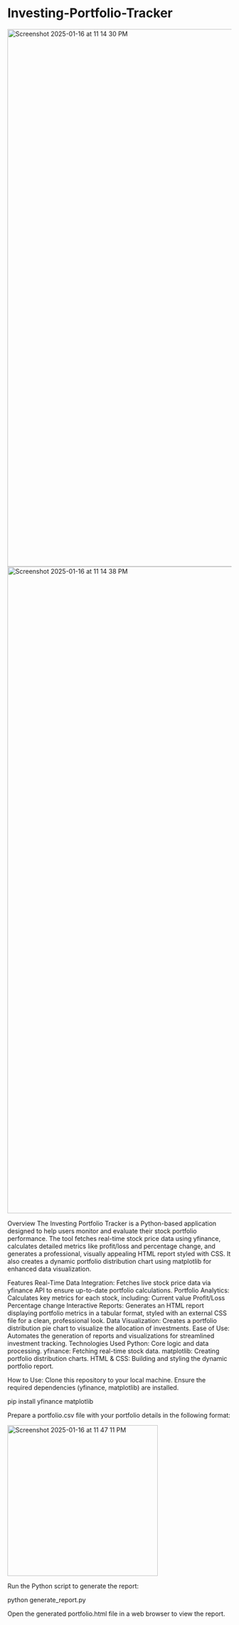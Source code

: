 # Investing-Portfolio-Tracker


<img width="1205" alt="Screenshot 2025-01-16 at 11 14 30 PM" src="https://github.com/user-attachments/assets/ef4c458a-0f7d-4448-9a92-02619bcbfef4" />
<img width="1450" alt="Screenshot 2025-01-16 at 11 14 38 PM" src="https://github.com/user-attachments/assets/df9fd36a-64ae-4a75-918c-658e197a68c6" />










Overview
The Investing Portfolio Tracker is a Python-based application designed to help users monitor and evaluate their stock portfolio performance. The tool fetches real-time stock price data using yfinance, calculates detailed metrics like profit/loss and percentage change, and generates a professional, visually appealing HTML report styled with CSS. It also creates a dynamic portfolio distribution chart using matplotlib for enhanced data visualization.

Features
Real-Time Data Integration: Fetches live stock price data via yfinance API to ensure up-to-date portfolio calculations.
Portfolio Analytics: Calculates key metrics for each stock, including:
Current value
Profit/Loss
Percentage change
Interactive Reports: Generates an HTML report displaying portfolio metrics in a tabular format, styled with an external CSS file for a clean, professional look.
Data Visualization: Creates a portfolio distribution pie chart to visualize the allocation of investments.
Ease of Use: Automates the generation of reports and visualizations for streamlined investment tracking.
Technologies Used
Python: Core logic and data processing.
yfinance: Fetching real-time stock data.
matplotlib: Creating portfolio distribution charts.
HTML & CSS: Building and styling the dynamic portfolio report.




How to Use:
Clone this repository to your local machine.
Ensure the required dependencies (yfinance, matplotlib) are installed.


pip install yfinance matplotlib


Prepare a portfolio.csv file with your portfolio details in the following format:



<img width="338" alt="Screenshot 2025-01-16 at 11 47 11 PM" src="https://github.com/user-attachments/assets/74246811-e3c2-4e5b-9696-33be3d0dbb1a" />




Run the Python script to generate the report:

python generate_report.py

Open the generated portfolio.html file in a web browser to view the report.
